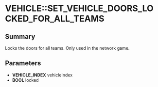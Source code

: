 # VEHICLE::SET_VEHICLE_DOORS_LOCKED_FOR_ALL_TEAMS

## Summary
Locks the doors for all teams. Only used in the network game.

## Parameters
* **VEHICLE_INDEX** vehicleIndex
* **BOOL** locked